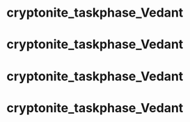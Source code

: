 # cryptonite_taskphase_Vedant
# cryptonite_taskphase_Vedant
# cryptonite_taskphase_Vedant
# cryptonite_taskphase_Vedant
